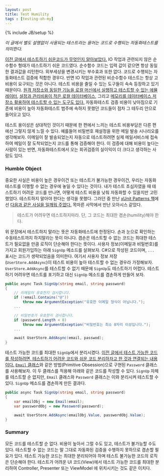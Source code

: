 ```yaml
---
layout: post
title: Test Humility
tags : [testing-oh-my]
---
```

{% include JB/setup %}

_이 글에서 별도 설명없이 사용되는 테스트라는 용어는 코드로 수행되는 자동화테스트를 의미한다._

[이전 글에서 테스트하기 쉬운코드가 무엇인지 알아보았다.](/testable-code) IO 작업과 관련되지 않은 순수함수 형태가 테스트하기 쉬운 코드였다. 순수함수 코드는 입력 값이 같으면 항상 동일한 결과값을 리턴한다. 외부세상을 변경시키는 부수효과 또한 없다. 코드로 수행되는 자동화테스트 검증에 적합한 경우다. 반면 IO 작업과 관련된 비순수함수 테스트는 항상 고비용이 요구되는 것은 아니다. 테스트 비용을 줄일 수 있는 도구들이 속속 등장하고 있기 때문이다. [원격 저장소와 동일한 기능을 로컬 머신에서 실행하고 테스트할 수 있는 에뮬레이터](https://docs.microsoft.com/en-us/azure/storage/common/storage-use-emulator), [설정과 관리비용이 적은 로컬 데이터베이스](https://docs.microsoft.com/en-us/sql/database-engine/configure-windows/sql-server-2016-express-localdb), 그리고 [메모리를 데이터베이스 저장소 활용하여 테스트할 수 있는 도구도 있다.](https://docs.microsoft.com/en-us/ef/core/providers/in-memory/) 자동화테스트 검증 비용이 낮아짐으로 기존에 비용이 높아 자동화테스트 범주에 속하지 못했던 코드들이 점차 그 테두리 안으로 들어오고 있다.

테스트 용이성은 상대적인 것이기 때문에 한 편에서 느끼는 테스트 비용부담은 다른 편에선 그렇지 않게 느낄 수 있다. 예를들어 비밀번호 재설정을 위한 메일 발송 시나리오를 생각해보자. 이메일이 잘 발송되었는지 자동으로 테스트하려면 실제 메일서비스에 접속하여 메일이 잘 도착되었는지 코드를 통해 검증해야 한다. 이 검증에 대해 비용이 높다는 사람이 있는 반면, 자동화테스트에서 오는 회귀검증의 실이익이 더 크다고 생각하는 사람도 있다. 

<!-- break -->

### Humble Object

중요한 사실은 비용이 높은 경우이건 또는 테스트가 불가능한 경우이건, 우리는 자동화테스트를 이행할 수 없는 경우에 놓일 수 있다는 것이다. 내가 테스트 초심자였을 때 테스트하기 어려운 코드를 만나면, 어떻게 테스트 비용을 낮춰 자동화할 수 있을지만 고민했었다. 테스트하지 말아야 한다는 생각을 못했다. 그러던 중 만난 [xUnit Patterns 책](https://www.amazon.com/xUnit-Test-Patterns-Refactoring-Code/dp/0131495054)에선 [다음과 같은 사실을 일깨워 주었다.](http://xunitpatterns.com/Humble%20Object.html) 목마른 사막에서 만난 오아시스 같았다.

> 테스트가 어려우면 테스트하지마라. 단, 그 코드는 최대한 겸손(humility)해야 한다.

위 문장에서 테스트하지 말라는 뜻은 자동화테스트에 한정된다. 손과 눈으로 확인하는 수동테스트까지 하지말라는 뜻이 아니다. 겸손은 테스트할 수 없는 코드는 최대한 테스트가 필요없을 만큼 로직이 단순해야 한다는 뜻이다. 사용자 정보(이메일과 비밀번호)를 가지고 회원가입하는 아래 `SignUp` 메소드를 살펴보자. C#으로 작성된 코드이며, `...` 표시는 코드가 생략되었음을 의미한다. 여기서 사용자 정보 저장(`UserStore.AddAsync`)이 테스트 비용이 높아 테스트할 수 없는 경우라 가정해보자. `UserStore.AddAsync`를 테스트할 수 없기 때문에 `SignUp`도 테스트하기 어렵다. 테스트하기 어려우면 테스트를 포기하고 대신 `SignUp` 메소드를 겸손하게 만들어 보자.

```c#
public async Task SignUp(string email, string password)
{
    // 이메일이 유효한지 검사합니다.
    if (!email.Contains("@"))
        throw new ArgumentException("유효한 이메일 형식이 아닙니다.");
    ...

    // 비밀번호가 유효한지 검사합니다.
    if (password.Length < 8)
        throw new ArgumentException("비밀번호는 최소 8자리 이상입니다.");
    ...

    await UserStore.AddAsync(email, passwod);
}
```

테스트 가능한 코드를 최대한 `SignUp`에서 분리시켰다. [이전 글에서 테스트 가능한 코드를 작성하려면, 테스트하기 어려운 코드와 쉬운 코드 분리하자고 한 것과 연결되는 내용이다.](/how-to-write-more-testable-code#테스트하기-어려운-코드와-쉬운-코드-분리) [`Email` 클래스](/how-to-write-more-testable-code#테스트하기-어려운-코드와-쉬운-코드-분리)와 같은 방법(Primitive Obsession)으로 구현된 `Password` 클래스를 사용해보자. 이 두 클래스를 적용해 아래와 같은 코드를 작성할 수 있다. `SignUp` 자체를 테스트할 순 없지만, `Email` 클래스와 `Password` 클래스는 이와 분리시켜 테스트할 수 있다. `SignUp` 메소드를 겸손하게 만든 결과다.

```c#
public async Task SignUp(string email, string password)
{
    var emailObj = new Email(email);
    var passwordObj = new Password(password);

    await UserStore.AddAsync(emailObj.Value, passwordObj.Value);
}
```

### Summary

모든 코드를 테스트할 순 없다. 비용이 높아서 그럴 수도 있고, 테스트가 불가능할 수도 있다. 테스트할 수 없는 코드는 말 그대로 자동화된 검증을 수행하지 못하므로 겸손할 필요가 있다. 테스트 가능한 코드는 최대한 분리되어야 하며 테스트 불가능한 코드의 로직은 단순해야 한다. 테스트가 어려운 UI 코드(View)에서 테스트 가능한 코드를 최대한 분리하여 Controller, Presenter 또는 ViewModel 에 위치시키는 것도 같은 이치다.
